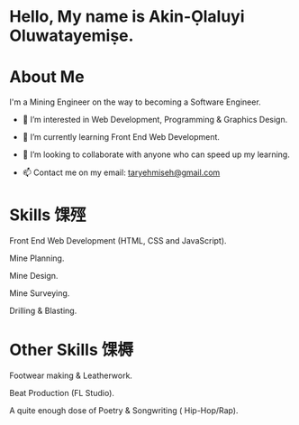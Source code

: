 
# Hello, My name is Akin-Ọlaluyi Oluwatayemiṣe.

# About Me
I'm a Mining Engineer on the way to becoming a Software Engineer.

- 👀 I’m interested in  Web Development, Programming & Graphics Design.

- 🌱 I’m currently learning  Front End Web Development.


- 💞️ I’m looking to collaborate with anyone who can speed up my learning.


- 📫 Contact me on my email: taryehmiseh@gmail.com

# Skills 馃殌
Front End Web Development (HTML, CSS and JavaScript).

Mine Planning.

Mine Design.

Mine Surveying.

Drilling & Blasting.



# Other Skills 馃槈
Footwear making & Leatherwork.

Beat Production (FL Studio).

A quite enough dose of Poetry & Songwriting ( Hip-Hop/Rap).






